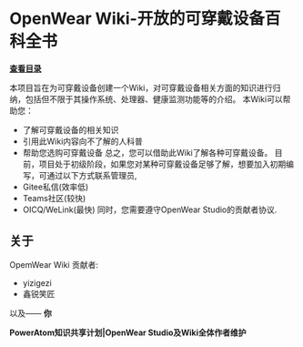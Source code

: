 # OpenWear Wiki-开放的可穿戴设备百科全书

**[查看目录](https://gitee.com/owearer/open-wear-wiki/blob/canary/Index.md)**

本项目旨在为可穿戴设备创建一个Wiki，对可穿戴设备相关方面的知识进行归纳，包括但不限于其操作系统、处理器、健康监测功能等的介绍。 
本Wiki可以帮助您：
 - 了解可穿戴设备的相关知识
 - 引用此Wiki内容向不了解的人科普
 - 帮助您选购可穿戴设备 
总之，您可以借助此Wiki了解各种可穿戴设备。 
目前，项目处于初级阶段，如果您对某种可穿戴设备足够了解，想要加入初期编写，可通过以下方式联系管理员,
 - Gitee私信(效率低)
 - Teams社区(较快)
 - OICQ/WeLink(最快) 
同时，您需要遵守OpenWear Studio的贡献者协议.

## 关于

OpemWear Wiki 
贡献者: 
 - yizigezi
 - 鑫锐笑匠

以及—— 
     **你**

**PowerAtom知识共享计划|OpenWear Studio及Wiki全体作者维护**
